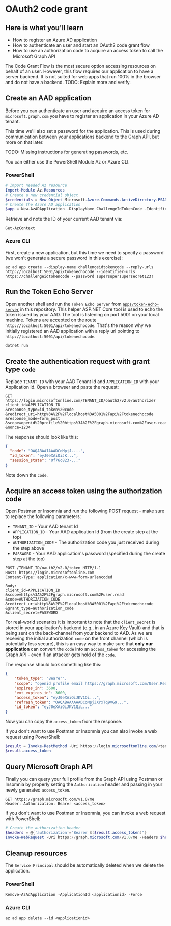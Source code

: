 # OAuth2 code grant

## Here is what you'll learn

- How to register an Azure AD application
- How to authenticate an user and start an OAuth2 code grant flow 
- How to use an authorization code to acquire an access token to call the Microsoft Graph API

The Code Grant Flow is the most secure option accessing resources on behalf of an user. However, this flow requires our application to have a server backend. It is not suited for web apps that run 100% in the browser and do not have a backend. TODO: Explain more and verify.

## Create an AAD application

Before you can authenticate an user and acquire an access token for `microsoft.graph.com` you have to register an application in your Azure AD tenant.

This time we'll also set a password for the application. This is used during communication between your applications backend to the Graph API, but more on that later.

TODO: Missing instructions for generating passwords, etc.

You can either use the PowerShell Module Az or Azure CLI.

### PowerShell

```powershell
# Import needed Az resource
Import-Module Az.Resources
# Create a new credential object
$credentials = New-Object Microsoft.Azure.Commands.ActiveDirectory.PSADPasswordCredential -Property @{ StartDate=Get-Date; EndDate=Get-Date -Year 2020; Password="<your password>"}
# Create the Azure AD application
$app = New-AzADApplication -DisplayName ChallengeIdTokenCode -IdentifierUris https://challengeidtokencode -ReplyUrls http://localhost:5001/api/tokenechocode -PasswordCredential $credentials
```

Retrieve and note the ID of your current AAD tenant via:

```powershell
Get-AzContext
```

### Azure CLI

First, create a new application, but this time we need to specify a password (we won't generate a secure password in this exercise):

```shell
az ad app create --display-name challengeidtokencode --reply-urls http://localhost:5001/api/tokenechocode --identifier-uris https://challengeidtokencode --password supersupersupersecret123!
```

## Run the Token Echo Server

Open another shell and run the `Token Echo Server` from [`apps/token-echo-server`](apps/token-echo-server) in this repository. This helper ASP.NET Core tool is used to echo the token issued by your AAD. The tool is listening on port 5001 on your local machine. Tokens are accepted on the route `http://localhost:5001/api/tokenechocode`. That's the reason why we initially registered an AAD application with a reply url pointing to `http://localhost:5001/api/tokenechocode`.

```shell
dotnet run
``` 

## Create the authentication request with grant type `code`

Replace `TENANT_ID` with your AAD Tenant Id and `APPLICATION_ID` with your Application Id. Open a browser and paste the request:

```
GET
https://login.microsoftonline.com/TENANT_ID/oauth2/v2.0/authorize?
client_id=APPLICATION_ID
&response_type=id_token%20code
&redirect_uri=http%3A%2F%2Flocalhost%3A5001%2Fapi%2Ftokenechocode
&response_mode=form_post
&scope=openid%20profile%20https%3A%2F%2Fgraph.microsoft.com%2Fuser.read
&nonce=1234
```

The response should look like this:

```json
{
  "code": "OAQABAAIAAADCoMpjJ....",
  "id_token": "eyJ0eXAiOiJK...",
  "session_state": "0f76c823-..."
}
```

Note down the `code`.

## Acquire an access token using the authorization code

Open Postman or Insomnia and run the following POST request - make sure to replace the following parameters:

* `TENANT_ID` - Your AAD tenant Id
* `APPLICATION_ID` - Your AAD application Id (from the create step at the top)
* `AUTHORIZATION_CODE` - The authorization code you just received during the step above
* `PASSWORD` - Your AAD application's password (specified during the create step at the top)

```HTTP
POST /TENANT_ID/oauth2/v2.0/token HTTP/1.1
Host: https://login.microsoftonline.com
Content-Type: application/x-www-form-urlencoded

Body:
client_id=APPLICATION_ID
&scope=https%3A%2F%2Fgraph.microsoft.com%2Fuser.read
&code=AUTHORIZATION_CODE
&redirect_uri=http%3A%2F%2Flocalhost%3A5001%2Fapi%2Ftokenechocode
&grant_type=authorization_code
&client_secret=PASSWORD
```

For real-world scenarios it is important to note that the `client_secret` is stored in your application's backend (e.g., in an Azure Key Vault) and that is being sent on the back-channel from your backend to AAD. As we are receiving the initial authorization `code` on the front channel (which is potentially less secure), this is an easy way to make sure that **only our application** can convert the `code` into an `access_token` for accessing the Graph API - even if an attacker gets hold of the `code`.

The response should look something like this:

```json
{
    "token_type": "Bearer",
    "scope": "openid profile email https://graph.microsoft.com/User.Read",
    "expires_in": 3600,
    "ext_expires_in": 3600,
    "access_token": "eyJ0eXAiOiJKV1Qi...",
    "refresh_token": "OAQABAAAAAADCoMpjJXrxTq9VG9...",
    "id_token": "eyJ0eXAiOiJKV1QiL..."
}
```

Now you can copy the `access_token` from the response.

If you don't want to use Postman or Insomnia you can also invoke a web request using PowerShell:

```powershell
$result = Invoke-RestMethod -Uri https://login.microsoftonline.com/<tenant id>/oauth2/token? -Method Post -Body @{"grant_type" = "authorization_code";  "client_id" = "<application id>"; "client_secret" = "<password>"; "scope" = "https://graph.microsoft.com/User.Read"; "code" = "<authorization code>"; "redirect_uri" = "http://localhost:5001/api/tokenechocode"}
$result.access_token
```

## Query Microsoft Graph API

Finally you can query your full profile from the Graph API using Postman or Insomnia by properly setting the `Authorization` header and passing in your newly generated `access_token`.

```HTTP
GET https://graph.microsoft.com/v1.0/me
Header: Authorization: Bearer <access_token>
```

If you don't want to use Postman or Insomnia, you can invoke a web request with PowerShell:

```powershell
# Create the authorization header
$headers = @{'authorization'="Bearer $($result.access_token)"}
Invoke-WebRequest -Uri https://graph.microsoft.com/v1.0/me -Headers $headers -Method Get
```

## Cleanup resources

The `Service Principal` should be automatically deleted when we delete the application.

### PowerShell

```powershell
Remove-AzAdApplication -ApplicationId <applicationid> -Force
```

### Azure CLI

```shell
az ad app delete --id <applicationid>
```
